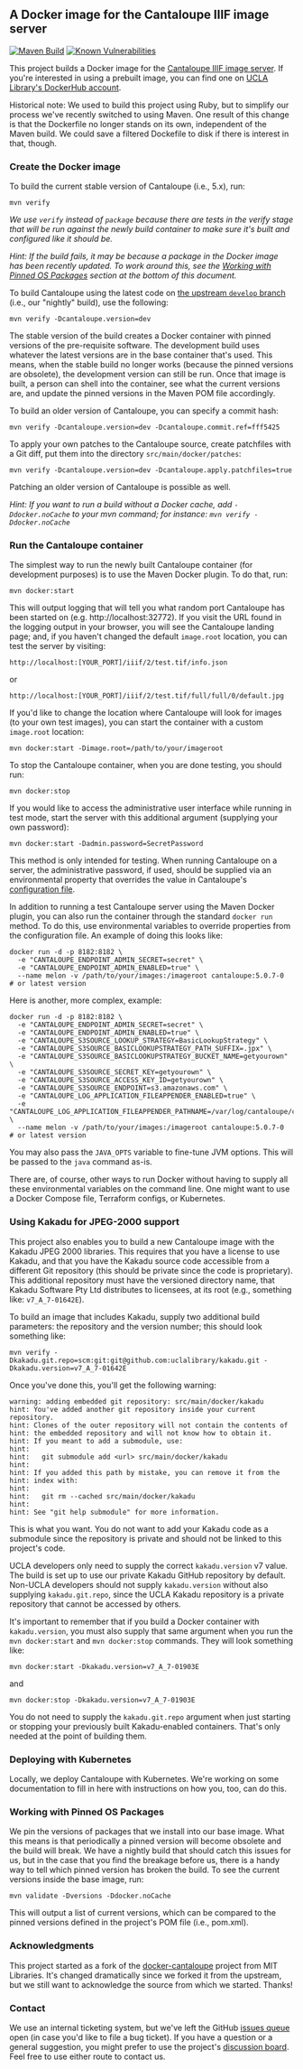 ## A Docker image for the Cantaloupe IIIF image server
[![Maven Build](https://github.com/uclalibrary/docker-cantaloupe/actions/workflows/nightly.yml/badge.svg)](https://github.com/UCLALibrary/docker-cantaloupe/actions) [![Known Vulnerabilities](https://snyk.io/test/github/uclalibrary/docker-cantaloupe/badge.svg)](https://snyk.io/test/github/uclalibrary/docker-cantaloupe)

This project builds a Docker image for the [Cantaloupe IIIF image server](https://cantaloupe-project.github.io/cantaloupe). If you're interested in using a prebuilt image, you can find one on [UCLA Library's DockerHub account](https://hub.docker.com/repository/docker/uclalibrary/cantaloupe).

Historical note: We used to build this project using Ruby, but to simplify our process we've recently switched to using Maven. One result of this change is that the Dockerfile no longer stands on its own, independent of the Maven build. We could save a filtered Dockefile to disk if there is interest in that, though.

### Create the Docker image

To build the current stable version of Cantaloupe (i.e., 5.x), run:

    mvn verify

_We use `verify` instead of `package` because there are tests in the verify stage that will be run against the newly build container to make sure it's built and configured like it should be._

_Hint: If the build fails, it may be because a package in the Docker image has been recently updated. To work around this, see the [Working with Pinned OS Packages](https://github.com/uclalibrary/docker-cantaloupe#working-with-pinned-os-packages) section at the bottom of this document._

To build Cantaloupe using the latest code on [the upstream `develop` branch](https://github.com/cantaloupe-project/cantaloupe/tree/develop) (i.e., our "nightly" build), use the following:

    mvn verify -Dcantaloupe.version=dev

The stable version of the build creates a Docker container with pinned versions of the pre-requisite software. The development build uses whatever the latest versions are in the base container that's used. This means, when the stable build no longer works (because the pinned versions are obsolete), the development version can still be run. Once that image is built, a person can shell into the container, see what the current versions are, and update the pinned versions in the Maven POM file accordingly.

To build an older version of Cantaloupe, you can specify a commit hash:

    mvn verify -Dcantaloupe.version=dev -Dcantaloupe.commit.ref=fff5425

To apply your own patches to the Cantaloupe source, create patchfiles with a Git diff, put them into the directory `src/main/docker/patches`:

    mvn verify -Dcantaloupe.version=dev -Dcantaloupe.apply.patchfiles=true

Patching an older version of Cantaloupe is possible as well.

_Hint: If you want to run a build without a Docker cache, add `-Ddocker.noCache` to your mvn command; for instance: `mvn verify -Ddocker.noCache`_

### Run the Cantaloupe container

The simplest way to run the newly built Cantaloupe container (for development purposes) is to use the Maven Docker plugin. To do that, run:

    mvn docker:start

This will output logging that will tell you what random port Cantaloupe has been started on (e.g. http://localhost:32772). If you visit the URL found in the logging output in your browser, you will see the Cantaloupe landing page; and, if you haven't changed the default `image.root` location, you can test the server by visiting:

    http://localhost:[YOUR_PORT]/iiif/2/test.tif/info.json

or

    http://localhost:[YOUR_PORT]/iiif/2/test.tif/full/full/0/default.jpg

If you'd like to change the location where Cantaloupe will look for images (to your own test images), you can start the container with a custom `image.root` location:

    mvn docker:start -Dimage.root=/path/to/your/imageroot

To stop the Cantaloupe container, when you are done testing, you should run:

    mvn docker:stop

If you would like to access the administrative user interface while running in test mode, start the server with this additional argument (supplying your own password):

    mvn docker:start -Dadmin.password=SecretPassword

This method is only intended for testing. When running Cantaloupe on a server, the administrative password, if used, should be supplied via an environmental property that overrides the value in Cantaloupe's [configuration file](https://github.com/UCLALibrary/docker-cantaloupe/tree/main/src/main/docker/configs).

In addition to running a test Cantaloupe server using the Maven Docker plugin, you can also run the container through the standard `docker run` method. To do this, use environmental variables to override properties from the configuration file. An example of doing this looks like:

    docker run -d -p 8182:8182 \
      -e "CANTALOUPE_ENDPOINT_ADMIN_SECRET=secret" \
      -e "CANTALOUPE_ENDPOINT_ADMIN_ENABLED=true" \
      --name melon -v /path/to/your/images:/imageroot cantaloupe:5.0.7-0  # or latest version

Here is another, more complex, example:

    docker run -d -p 8182:8182 \
      -e "CANTALOUPE_ENDPOINT_ADMIN_SECRET=secret" \
      -e "CANTALOUPE_ENDPOINT_ADMIN_ENABLED=true" \
      -e "CANTALOUPE_S3SOURCE_LOOKUP_STRATEGY=BasicLookupStrategy" \
      -e "CANTALOUPE_S3SOURCE_BASICLOOKUPSTRATEGY_PATH_SUFFIX=.jpx" \
      -e "CANTALOUPE_S3SOURCE_BASICLOOKUPSTRATEGY_BUCKET_NAME=getyourown" \
      -e "CANTALOUPE_S3SOURCE_SECRET_KEY=getyourown" \
      -e "CANTALOUPE_S3SOURCE_ACCESS_KEY_ID=getyourown" \
      -e "CANTALOUPE_S3SOURCE_ENDPOINT=s3.amazonaws.com" \
      -e "CANTALOUPE_LOG_APPLICATION_FILEAPPENDER_ENABLED=true" \
      -e "CANTALOUPE_LOG_APPLICATION_FILEAPPENDER_PATHNAME=/var/log/cantaloupe/cantaloupe.log" \
      --name melon -v /path/to/your/images:/imageroot cantaloupe:5.0.7-0  # or latest version

You may also pass the `JAVA_OPTS` variable to fine-tune JVM options. This will be passed to the `java` command as-is.

There are, of course, other ways to run Docker without having to supply all these environmental variables on the command line. One might want to use a Docker Compose file, Terraform configs, or Kubernetes.

### Using Kakadu for JPEG-2000 support

This project also enables you to build a new Cantaloupe image with the Kakadu JPEG 2000 libraries. This requires that you have a license to use Kakadu, and that you have the Kakadu source code accessible from a different Git repository (this should be private since the code is proprietary). This additional repository must have the versioned directory name, that Kakadu Software Pty Ltd distributes to licensees, at its root (e.g., something like: `v7_A_7-01642E`).

To build an image that includes Kakadu, supply two additional build parameters: the repository and the version number; this should look something like:

    mvn verify -Dkakadu.git.repo=scm:git:git@github.com:uclalibrary/kakadu.git -Dkakadu.version=v7_A_7-01642E

Once you've done this, you'll get the following warning:

    warning: adding embedded git repository: src/main/docker/kakadu
    hint: You've added another git repository inside your current repository.
    hint: Clones of the outer repository will not contain the contents of
    hint: the embedded repository and will not know how to obtain it.
    hint: If you meant to add a submodule, use:
    hint: 
    hint:   git submodule add <url> src/main/docker/kakadu
    hint: 
    hint: If you added this path by mistake, you can remove it from the
    hint: index with:
    hint: 
    hint:   git rm --cached src/main/docker/kakadu
    hint: 
    hint: See "git help submodule" for more information.

This is what you want. You do not want to add your Kakadu code as a submodule since the repository is private and should not be linked to this project's code.

UCLA developers only need to supply the correct `kakadu.version` v7 value. The build is set up to use our private Kakadu GitHub repository by default. Non-UCLA developers should not supply `kakadu.version` without also supplying `kakadu.git.repo`, since the UCLA Kakadu repository is a private repository that cannot be accessed by others.

It's important to remember that if you build a Docker container with `kakadu.version`, you must also supply that same argument when you run the `mvn docker:start` and `mvn docker:stop` commands. They will look something like:

    mvn docker:start -Dkakadu.version=v7_A_7-01903E

and

    mvn docker:stop -Dkakadu.version=v7_A_7-01903E

You do not need to supply the `kakadu.git.repo` argument when just starting or stopping your previously built Kakadu-enabled containers. That's only needed at the point of building them.

### Deploying with Kubernetes

Locally, we deploy Cantaloupe with Kubernetes. We're working on some documentation to fill in here with instructions on how you, too, can do this.

### Working with Pinned OS Packages

We pin the versions of packages that we install into our base image. What this means is that periodically a pinned version will become obsolete and the build will break. We have a nightly build that should catch this issues for us, but in the case that you find the breakage before us, there is a handy way to tell which pinned version has broken the build. To see the current versions inside the base image, run:

    mvn validate -Dversions -Ddocker.noCache

This will output a list of current versions, which can be compared to the pinned versions defined in the project's POM file (i.e., pom.xml).

### Acknowledgments

This project started as a fork of the [docker-cantaloupe](https://github.com/MITLibraries/docker-cantaloupe) project from MIT Libraries. It's changed dramatically since we forked it from the upstream, but we still want to acknowledge the source from which we started. Thanks!

### Contact
We use an internal ticketing system, but we've left the GitHub [issues queue](https://github.com/UCLALibrary/docker-cantaloupe/issues) open (in case you'd like to file a bug ticket). If you have a question or a general suggestion, you might prefer to use the project's [discussion board](https://github.com/UCLALibrary/docker-cantaloupe/discussions). Feel free to use either route to contact us.
